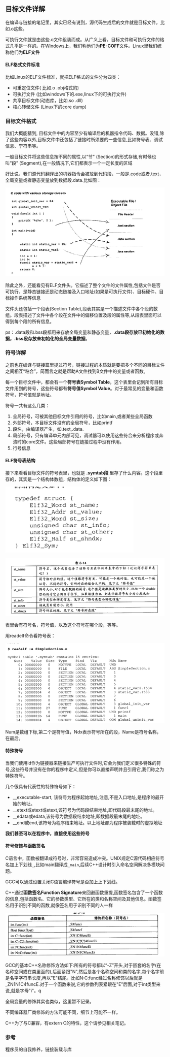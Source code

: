 ## 目标文件详解
在编译与链接的笔记里，其实已经有说到，源代码生成后的文件就是目标文件，比如.o这些。

可执行文件就是由这些.o文件组装而成。从广义上看，目标文件和可执行文件的格式几乎是一样的。在Windows上，我们称他们为**PE-COFF**文件。Linux里我们统称他们为**ELF文件**

#### ELF格式文件标准
比如Linux的ELF文件标准，就把ELF格式的文件分为四类：

 - 可重定位文件( 比如.o .obj格式的)
 - 可执行文件 (比如windows下的.exe,linux下的可执行文件)
 - 共享目标文件(动态库，比如.so .dll)
 - 核心转储文件 (Linux下的core dump)


### 目标文件格式
我们大概能猜到, 目标文件中的内容至少有编译后的机器指令代码、数据。没错,除了这些内容以外,目标文件中还包括了链接时所须要的一些信息,比如符号表、调试信息、宁符串等。

一般目标文件将这些信息按不同的属性,以“节" (Section)的形式存储,有时候也叫“段” (Segment),在一般情况下,它们都表示一个一定长度的区域

好比说，我们源代码翻译出的机器指令会被放到代码段，一般是.code或者.text，全局变量或者静态变量放到数据段.data.比如图：


![](image/compile2.png)

除此之外，还能看见有ELF文件头。它描述了整个文件的文件属性,包括文件是否可执行、是静态链接还是动态链接及入口地址(如果是可执行文件)、目标硬件、目标操作系统等信息

文件头还包括一个段表(Section Table),段表其实是一个描述文件中各个段的数组。段表描述了文件中各个段在文件中的偏移位置及段的属性等,从段表里面可以得到每个段的所有信息。

ps：.data段和.bss段都用来存放全局变量和静态变量，**.data段存放已初始化的数据，.bss段存放未初始化的全局变量数据**。

### 符号详解
之前也在编译与链接篇里提过符号，链接过程的本质就是要把多个不同的目标文件之间相互“粘合”，简而言之就是帮助A文件找到B文件中的变量或者函数。

每一个目标文件中，都会有一个**符号表Symbol Table**，这个表里会记到所有目标文件用到的符号，这些符号都有**符号值Symbol Value**。对于最常见的变量和函数符号，符号值就是地址。

符号一共有这么几类：

1. 全局符号，可被其他目标文件引用的符号，比如main,或者某些全局函数
2. 外部符号，本目标文件没有的全局符号，比如printf
3. 段名，由编译器产生，如.text,.data.
4. 局部符号，只有编译单元内部可见，调试器可以使用这些符合来分析程序或奔溃时的core文件。这些局部符号在链接过程中没有作用。
5. 行号信息

#### ELF符号表结构
接下来看看目标文件的符号表里，也就是 **.symtab段** 里存了什么内容。这个段里存的，其实是一个结构体数组，结构体的定义如下图：

![](image/compile3.png)

![](image/compile4.png)

表里会有符号名，符号值，以及这个符号在哪个段，等等。

用readelf命令看符号表：

![](image/compile5.png)

Num是数组下标,第二个是符号值，Ndx表示符号所在的段，Name是符号名称，在最后。

#### 特殊符号
当我们使用ld作为链接器来链接生产可执行文件时,它会为我们定义很多特殊的符号,这些符号并没有在你的程序中定义,但是你可以直接声明并且引用它,我们称之为特殊符号。

几个很具有代表性的特殊符号如下：

 - __executable-start, 该符号为程序起始地址,注意,不是入口地址,是程序的最开始的地址。
 - __etext或etext或etext,该符号为代码段结束地址,即代码段最末尾的地址。
 - __edata或edata,该符号为数据段结束地址,即数据段最末尾的地址。
 - __end或end,该符号为程序结束地址。以上地址都为程序被装载时的虚拟地址


**我们甚至可以在程序中，直接使用这些符号**

#### 符号修饰与函数签名
C语言中，函数被翻译成符号时，非常容易造成冲突。UNIX规定C源代码相应符号名加上下划线`_`,比如main翻译成`_main`,后续C++设计时引入命名空间解决多模块问题。

GCC可以通过设置关闭C语言编译符号是否加上上下划线。

C++通过**函数签名Function Signature**来回避函数重提,函数签名包含了一个函数的信息,包括函数名、它的参数类型、它所在的类和名称空间及其他信息。函数签名用于识别不同的函数,就像签名用于识别不同的人一样

![](image/compile6.png)

GCC的基本C++名称修饰方法如下:所有的符号都以“-Z”开头,对于嵌套的名字(在名称空间或在类里面的),后面紧跟"N",然后是各个名称空间和类的名字,每个名字前是名字字符串长度,再以"E"结尾。比如N:C:func经过名称修饰以后就是_ZN1N1C4funcE.对于一个函数来说,它的参数列表紧跟在"E”后面,对于int类型来说,就是字母"i"。q

全局变量的修饰其实也类似，这里暂不记录。

不同编译器厂商修饰的方法可能不同，细节上可能不一样。

C++为了与C兼容，有extern C的特性，这个请参见相关笔记。



### 参考
程序员的自我修养，链接装载与库